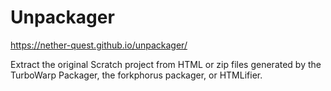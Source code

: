 # Unpackager

https://nether-quest.github.io/unpackager/

Extract the original Scratch project from HTML or zip files generated by the TurboWarp Packager, the forkphorus packager, or HTMLifier.

